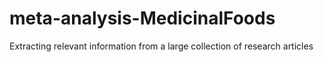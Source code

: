 # meta-analysis-MedicinalFoods
Extracting relevant information from a large collection of research articles
